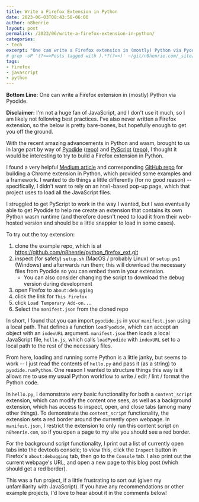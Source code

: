 ```yaml
---
title: Write a Firefox Extension in Python
date: 2023-06-03T08:43:58-06:00
author: n8henrie
layout: post
permalink: /2023/06/write-a-firefox-extension-in-python/
categories:
- tech
excerpt: "One can write a Firefox extension in (mostly) Python via Pyodide."
# grep -oP '(?<=>Posts tagged with ).*?(?=<)' ~/git/n8henrie.com/_site/tags/index.html | sk --layout=reverse -m | pbcopy
tags:
- firefox
- javascript
- python
---
```

**Bottom Line:** One can write a Firefox extension in (mostly) Python via Pyodide.
<!--more-->

**Disclaimer:** I'm not a huge fan of JavaScript, and I don't use it much, so I
am likely not following best practices. I've also never written a Firefox
extension, so the below is pretty bare-bones, but hopefully enough to get you
off the ground.

With the recent amazing advancements in Python and wasm, brought to us in
large part by way of [Pyodide] ([repo][2]) and [PyScript] ([repo][3]), I
thought it would be interesting to try to build a Firefox extension in Python.

I found a very helpful [Medium article][0] and corresponding [GitHub repo][1]
for building a Chrome extension in Python, which provided some examples and a
framework. I wanted to do things a little differently (for no good reason) --
specifically, I didn't want to rely on an `html`-based pop-up page, which that
project uses to load all the JavaScript files.

I struggled to get PyScript to work in the way I wanted, but I was eventually
able to get Pyodide to help me create an extension that contains its own Python
wasm runtime (and therefore doesn't need to load it from their web-hosted
version and should be a little snappier to load in some cases).

To try out the toy extension:
1. clone the example repo, which is at <https://github.com/n8henrie/python_firefox_ext.git>
1. inspect (for safety) `setup.sh` (MacOS / probably Linux) or `setup.ps1`
   (Windows) and afterwards run them; this will download the necessary files
   from Pyodide so you can embed them in your extension.
    - You can also consider changing the script to download the debug version
      during development
3. open Firefox to `about:debugging`
4. click the link for `This Firefox`
5. click `Load Temporary Add-on...`
6. Select the `manifest.json` from the cloned repo

In short, I found that you can import `pyodide.js` in your `manifest.json`
using a local path. That defines a function `loadPyodide`, which can accept an
object with an `indexURL` argument. `manifest.json` then loads a local
JavaScript file, `hello.js`, which calls `loadPyodide` with `indexURL` set to
a local path to the rest of the necessary files.

From here, loading and running some Python is a little janky, but seems to work
-- I just read the contents of `hello.py` and pass it (as a string) to
`pyodide.runPython`. One reason I wanted to structure things this way is it
allows me to use my usual Python workflow to write / edit / lint / format the
Python code.

In `hello.py`, I demonstrate very basic functionality for both a
`content_script` extension, which can modify the content one sees, as well as a
background extension, which has access to inspect, open, and close tabs (among
many other things). To demonstrate the `content_script` functionality, the
extension sets a red border around the currently open webpage. In
`manifest.json`, I restrict the extension to only run this content script on
`n8henrie.com`, so if you open a page to my site you should see a red border.

For the background script functionality, I print out a list of currently open
tabs into the devtools console; to view this, click the `Inspect` button in
Firefox's `about:debugging` tab, then go to the `Console` tab. I also print out
the current webpage's URL, and open a new page to this blog post (which should
get a red border).

This was a fun project, if a little frustrating to sort out (given my
unfamiliarity with JavaScript). If you have any recommendations or other
example projects, I'd love to hear about it in the comments below!

[0]: https://medium.com/pythoniq/write-chrome-extensions-in-python-6c6b0e2e1573
[1]: https://github.com/PFython/pyscript-local-runtime
[Pyodide]: https://pyodide.org/en/stable/
[2]: https://github.com/pyodide/pyodide/
[3]: https://github.com/pyscript/pyscript
[PyScript]: https://pyscript.net/
[4]: https://github.com/n8henrie/python_firefox_ext.git
